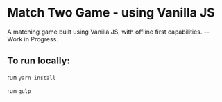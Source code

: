 # Match Two Game - using Vanilla JS
A matching game built using Vanilla JS, with offline first capabilities. -- Work in Progress.

## To run locally:

run `yarn install`

run `gulp`